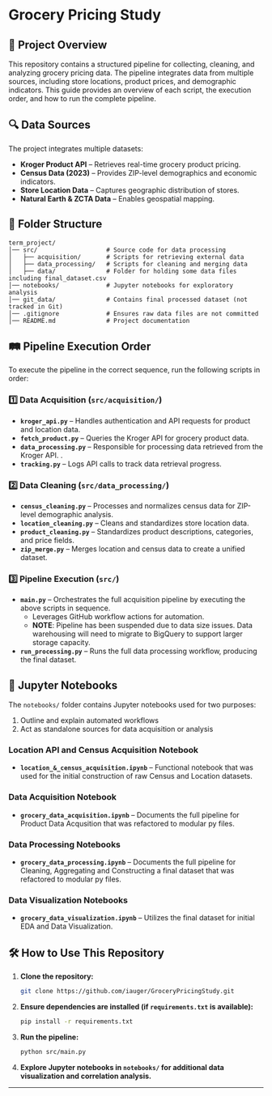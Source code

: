 # Grocery Pricing Study

## 📌 Project Overview
This repository contains a structured pipeline for collecting, cleaning, and analyzing grocery pricing data. The pipeline integrates data from multiple sources, including store locations, product prices, and demographic indicators. This guide provides an overview of each script, the execution order, and how to run the complete pipeline.

## 🔍 Data Sources
The project integrates multiple datasets:
- **Kroger Product API** – Retrieves real-time grocery product pricing.
- **Census Data (2023)** – Provides ZIP-level demographics and economic indicators.
- **Store Location Data** – Captures geographic distribution of stores.
- **Natural Earth & ZCTA Data** – Enables geospatial mapping.

## 📂 Folder Structure
```
term_project/
│── src/                   # Source code for data processing
│   ├── acquisition/       # Scripts for retrieving external data
│   ├── data_processing/   # Scripts for cleaning and merging data
│   ├── data/              # Folder for holding some data files including final_dataset.csv
│── notebooks/             # Jupyter notebooks for exploratory analysis
│── git_data/              # Contains final processed dataset (not tracked in Git)
│── .gitignore             # Ensures raw data files are not committed
│── README.md              # Project documentation
```

## 🛤️ Pipeline Execution Order
To execute the pipeline in the correct sequence, run the following scripts in order:

### 1️⃣ Data Acquisition (`src/acquisition/`)
- **`kroger_api.py`** – Handles authentication and API requests for product and location data.
- **`fetch_product.py`** – Queries the Kroger API for grocery product data.
- **`data_processing.py`** – Responsible for processing data retrieved from the Kroger API. .
- **`tracking.py`** – Logs API calls to track data retrieval progress.

### 2️⃣ Data Cleaning (`src/data_processing/`)
- **`census_cleaning.py`** – Processes and normalizes census data for ZIP-level demographic analysis.
- **`location_cleaning.py`** – Cleans and standardizes store location data.
- **`product_cleaning.py`** – Standardizes product descriptions, categories, and price fields.
- **`zip_merge.py`** – Merges location and census data to create a unified dataset.

### 3️⃣ Pipeline Execution (`src/`)
- **`main.py`** – Orchestrates the full acquisition pipeline by executing the above scripts in sequence.
  - Leverages GitHub  workflow actions for automation.
  - **NOTE**: Pipeline has been suspended due to data size issues. Data warehousing will need to migrate to BigQuery to support larger storage capacity.
- **`run_processing.py`** – Runs the full data processing workflow, producing the final dataset.

## 📓 Jupyter Notebooks
The `notebooks/` folder contains Jupyter notebooks used for two purposes:
  1) Outline and explain automated  workflows
  2) Act as standalone sources for data acquisition or analysis

### Location API and Census Acquisition Notebook
- **`location_&_census_acquisition.ipynb`** – Functional notebook  that was used for  the initial construction of raw Census and Location datasets.

### Data Acquisition Notebook
- **`grocery_data_acquisition.ipynb`** – Documents the full pipeline for Product Data Acqusition that was refactored to modular py files.

### Data Processing Notebooks
- **`grocery_data_processing.ipynb`** – Documents the full pipeline for Cleaning, Aggregating and Constructing a final dataset that was refactored to modular py files.

### Data Visualization Notebooks
- **`grocery_data_visualization.ipynb`** – Utilizes the final  dataset for initial EDA and Data Visualization.

## 🛠 How to Use This Repository
1. **Clone the repository:**
   ```bash
   git clone https://github.com/iauger/GroceryPricingStudy.git
   ```
2. **Ensure dependencies are installed (if `requirements.txt` is available):**
   ```bash
   pip install -r requirements.txt
   ```
3. **Run the pipeline:**
   ```bash
   python src/main.py
   ```
4. **Explore Jupyter notebooks in `notebooks/` for additional data visualization and correlation analysis.**
---

